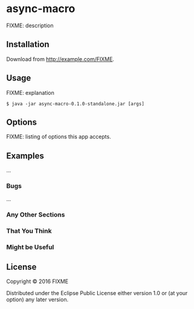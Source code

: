 # async-macro

FIXME: description

## Installation

Download from http://example.com/FIXME.

## Usage

FIXME: explanation

    $ java -jar async-macro-0.1.0-standalone.jar [args]

## Options

FIXME: listing of options this app accepts.

## Examples

...

### Bugs

...

### Any Other Sections
### That You Think
### Might be Useful

## License

Copyright © 2016 FIXME

Distributed under the Eclipse Public License either version 1.0 or (at
your option) any later version.
